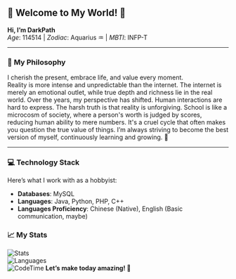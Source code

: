 ## 🌟 **Welcome to My World!** 🌟  
**Hi, I’m DarkPath**  
*Age*: 114514 | *Zodiac*: Aquarius ♒ | *MBTI*: INFP-T  

---

### 💬 **My Philosophy**  
I cherish the present, embrace life, and value every moment.  
Reality is more intense and unpredictable than the internet. The internet is merely an emotional outlet, while true depth and richness lie in the real world. Over the years, my perspective has shifted. Human interactions are hard to express. The harsh truth is that reality is unforgiving. School is like a microcosm of society, where a person's worth is judged by scores, reducing human ability to mere numbers. It's a cruel cycle that often makes you question the true value of things.
I’m always striving to become the best version of myself, continuously learning and growing. 🌱

---

### 💻 **Technology Stack**  
Here’s what I work with as a hobbyist:  
- **Databases**: MySQL  
- **Languages**: Java, Python, PHP, C++  
- **Languages Proficiency**: Chinese (Native), English (Basic communication, maybe)  

### 📈 **My Stats**  
![Stats](https://github-readme-stats.vercel.app/api?username=darkpath2011&show_icons=true&count_private=true&include_all_commits=true&show=reviews%2Cdiscussions_answered&role=OWNER%2CORGANIZATION_MEMBER%2CCOLLABORATOR&theme=default_repocard)  
![Languages](https://github-readme-stats.vercel.app/api/top-langs/?username=darkpath2011&layout=compact)  
![CodeTime](https://img.shields.io/endpoint?style=flat&color=Blue&url=https%3A%2F%2Fapi.codetime.dev%2Fshield%3Fid%3D30058%26project%3D%26in=0)
**Let’s make today amazing! 🌟**
